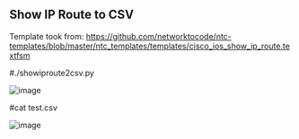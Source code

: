 ## Show IP Route to CSV

Template took from:
https://github.com/networktocode/ntc-templates/blob/master/ntc_templates/templates/cisco_ios_show_ip_route.textfsm

#./showiproute2csv.py

![image](https://user-images.githubusercontent.com/41171446/128871458-414c9c71-430b-43a7-9aec-4ecbd2982e4f.png)


#cat test.csv

![image](https://user-images.githubusercontent.com/41171446/128871775-97012e64-97f3-40c9-8e7f-94356f27ca67.png)
